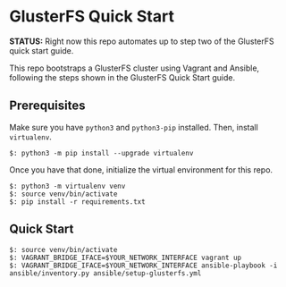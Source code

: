 # GlusterFS Quick Start

**STATUS:** Right now this repo automates up to step two of the GlusterFS quick start guide.

This repo bootstraps a GlusterFS cluster using Vagrant and Ansible, following the steps shown
in the GlusterFS Quick Start guide.

## Prerequisites

Make sure you have `python3` and `python3-pip` installed. Then, install `virtualenv`.

```
$: python3 -m pip install --upgrade virtualenv
```

Once you have that done, initialize the virtual environment for this repo.

```
$: python3 -m virtualenv venv
$: source venv/bin/activate
$: pip install -r requirements.txt
```

## Quick Start

```
$: source venv/bin/activate
$: VAGRANT_BRIDGE_IFACE=$YOUR_NETWORK_INTERFACE vagrant up
$: VAGRANT_BRIDGE_IFACE=$YOUR_NETWORK_INTERFACE ansible-playbook -i ansible/inventory.py ansible/setup-glusterfs.yml
```